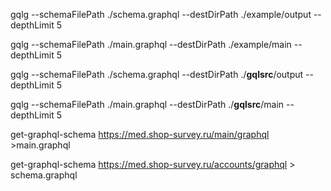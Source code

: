 
gqlg --schemaFilePath ./schema.graphql --destDirPath ./example/output --depthLimit 5

gqlg --schemaFilePath ./main.graphql --destDirPath ./example/main --depthLimit 5




gqlg --schemaFilePath ./schema.graphql --destDirPath ./__gqlsrc__/output --depthLimit 5

gqlg --schemaFilePath ./main.graphql --destDirPath ./__gqlsrc__/main --depthLimit 5


get-graphql-schema https://med.shop-survey.ru/main/graphql >main.graphql

get-graphql-schema https://med.shop-survey.ru/accounts/graphql > schema.graphql